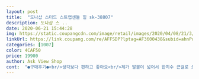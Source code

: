 ```yaml
---
layout: post 
title:  "도나샵 스터드 스트랩샌들 힐 sk-38807" 
description: 도나샵 스 ..
date: 2020-06-21 15:44:28 
img: https://static.coupangcdn.com/image/retail/images/2020/04/08/21/3/032a3b56-9f5a-401f-b6cf-2151666b8e38.jpg 
linkUrl: https://link.coupang.com/re/AFFSDP?lptag=AF3600438&subid=ahnPublicAsk&pageKey=1449093339&itemId=2495922268&vendorItemId=70489084303&traceid=V0-113-36e450fbd220d2ae 
categories: [1007] 
color: 4CAF50 
price: 19900 
author: Ask View Shop 
cont:  "●구매후기●<br/>생각보다 편하고 좋아요<br/>제가 발볼이 넓어서 한치수 큰걸로 샀는데 정사이즈 하셔도 될듯이요.<br/>.<br/><br/>" 
---
```

